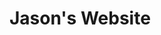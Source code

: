<!DOCTYPE html>

<html>
  <head>
    <title> About me: Jason </title>
  </head>
 
<body>
  <h1> Jason's Website </h1>
</body>
 
</html>
